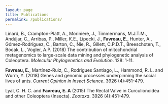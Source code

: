 ```yaml
---
layout: page
title: Publications
permalink: /publications/
---
```

Linard, B., Crampton-Platt, A., Moriniere, J., Timmermans, M.J.T.M., Andújar, C., Arribas, P., Miller, K.E., Lipecki, J., **Favreau, E.**, Hunter, A., Gómez-Rodríguez, C., Barton, C., Nie, R., Gillett, C.P.D.T., Breeschoten, T., Bocak, L., Vogler, A.P. (2018) The contribution of mitochondrial metagenomics to large-scale data mining and phylogenetic analysis of Coleoptera. _Molecular Phylogenetics and Evolution_. 128: 1-11.

**Favreau, E.**, Martínez-Ruiz, C., Rodrigues Santiago, L., Hammond, R. L. and Wurm, Y. (2018) Genes and genomic processes underpinning the social lives of ants. _Current Opinion in Insect Science_. 3926 (4):451-479.

Lyal, C. H. C. and **Favreau, E. A** (2015) The Rectal Valve in Curculionoidea and other Coleoptera (Insecta). _Zootaxa_. 3926 (4):451-479.
